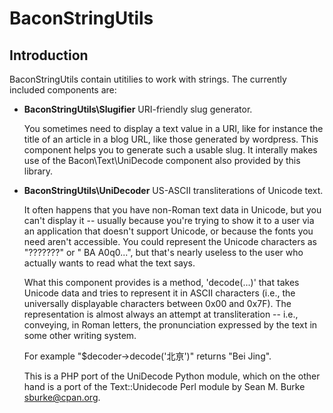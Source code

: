 BaconStringUtils
================

Introduction
------------
BaconStringUtils contain utitilies to work with strings. The currently included
components are:

*   **BaconStringUtils\Slugifier**
    URI-friendly slug generator.

    You sometimes need to display a text value in a URI, like for instance the
    title of an article in a blog URL, like those generated by wordpress. This
    component helps you to generate such a usable slug. It interally makes use
    of the Bacon\Text\UniDecode component also provided by this library.

*   **BaconStringUtils\UniDecoder**
    US-ASCII transliterations of Unicode text.

    It often happens that you have non-Roman text data in Unicode, but you can't
    display it -- usually because you're trying to show it to a user via an
    application that doesn't support Unicode, or because the fonts you need
    aren't accessible. You could represent the Unicode characters as "???????"
    or " BA A0q0...", but that's nearly useless to the user who actually wants
    to read what the text says.

    What this component provides is a method, 'decode(...)' that takes Unicode
    data and tries to represent it in ASCII characters (i.e., the universally
    displayable characters between 0x00 and 0x7F). The representation is almost
    always an attempt at transliteration -- i.e., conveying, in Roman letters,
    the pronunciation expressed by the text in some other writing system.

    For example "$decoder->decode('北亰')" returns "Bei Jing".

    This is a PHP port of the UniDecode Python module, which on the other hand
    is a port of the Text::Unidecode Perl module by Sean M. Burke
    <sburke@cpan.org>.

